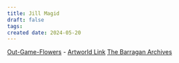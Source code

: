```yaml
---
title: Jill Magid
draft: false
tags: 
created date: 2024-05-20
---
```

[Out-Game-Flowers](https://www.jillmagid.com/projects/out-game-flowers) - [Artworld Link](https://www.artwrld.com/projects/out-game-flowers)
[The Barragan Archives](https://www.jillmagid.com/projects/the-barragan-archives)
